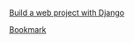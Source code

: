 [Build a web project with Django](https://www.youtube.com/watch?v=gAI218HSK8s&list=PLx-q4INfd95G-wrEjKDAcTB1K-8n1sIiz)

[Bookmark](https://youtu.be/knXq7FevN_Q?list=PLx-q4INfd95G-wrEjKDAcTB1K-8n1sIiz&t=1935)
